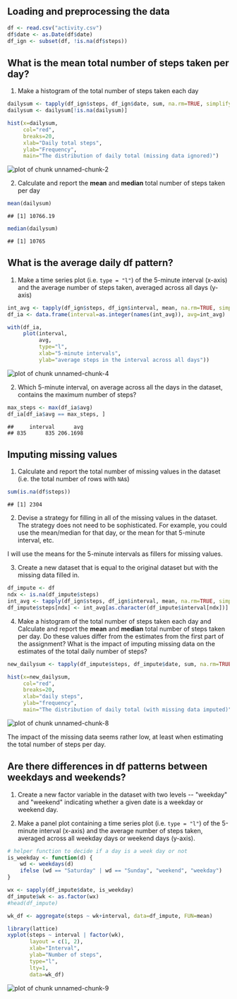 
## Loading and preprocessing the data

```r
df <- read.csv("activity.csv")
df$date <- as.Date(df$date)
df_ign <- subset(df, !is.na(df$steps))
```

## What is the mean total number of steps taken per day?

1. Make a histogram of the total number of steps taken each day


```r
dailysum <- tapply(df_ign$steps, df_ign$date, sum, na.rm=TRUE, simplify=T)
dailysum <- dailysum[!is.na(dailysum)]

hist(x=dailysum,
     col="red",
     breaks=20,
     xlab="Daily total steps",
     ylab="Frequency",
     main="The distribution of daily total (missing data ignored)")
```

![plot of chunk unnamed-chunk-2](figure/unnamed-chunk-2-1.png)

2. Calculate and report the **mean** and **median** total number of
   steps taken per day


```r
mean(dailysum)
```

```
## [1] 10766.19
```

```r
median(dailysum)
```

```
## [1] 10765
```

## What is the average daily df pattern?

1. Make a time series plot (i.e. `type = "l"`) of the 5-minute
   interval (x-axis) and the average number of steps taken, averaged
   across all days (y-axis)


```r
int_avg <- tapply(df_ign$steps, df_ign$interval, mean, na.rm=TRUE, simplify=T)
df_ia <- data.frame(interval=as.integer(names(int_avg)), avg=int_avg)

with(df_ia,
     plot(interval,
          avg,
          type="l",
          xlab="5-minute intervals",
          ylab="average steps in the interval across all days"))
```

![plot of chunk unnamed-chunk-4](figure/unnamed-chunk-4-1.png)

2. Which 5-minute interval, on average across all the days in the
   dataset, contains the maximum number of steps?


```r
max_steps <- max(df_ia$avg)
df_ia[df_ia$avg == max_steps, ]
```

```
##     interval      avg
## 835      835 206.1698
```


## Imputing missing values

1. Calculate and report the total number of missing values in the
   dataset (i.e. the total number of rows with `NA`s)


```r
sum(is.na(df$steps))
```

```
## [1] 2304
```

2. Devise a strategy for filling in all of the missing values in the
   dataset. The strategy does not need to be sophisticated. For
   example, you could use the mean/median for that day, or the mean
   for that 5-minute interval, etc.

I will use the means for the 5-minute intervals as fillers for missing
values.

3. Create a new dataset that is equal to the original dataset but with
   the missing data filled in.


```r
df_impute <- df
ndx <- is.na(df_impute$steps)
int_avg <- tapply(df_ign$steps, df_ign$interval, mean, na.rm=TRUE, simplify=T)
df_impute$steps[ndx] <- int_avg[as.character(df_impute$interval[ndx])]
```

4. Make a histogram of the total number of steps taken each day and
   Calculate and report the **mean** and **median** total number of
   steps taken per day. Do these values differ from the estimates from
   the first part of the assignment? What is the impact of imputing
   missing data on the estimates of the total daily number of steps?


```r
new_dailysum <- tapply(df_impute$steps, df_impute$date, sum, na.rm=TRUE, simplify=T)

hist(x=new_dailysum,
     col="red",
     breaks=20,
     xlab="daily steps",
     ylab="frequency",
     main="The distribution of daily total (with missing data imputed)")
```

![plot of chunk unnamed-chunk-8](figure/unnamed-chunk-8-1.png)

The impact of the missing data seems rather low, at least when
estimating the total number of steps per day.


## Are there differences in df patterns between weekdays and weekends?

1. Create a new factor variable in the dataset with two levels --
   "weekday" and "weekend" indicating whether a given date is a
   weekday or weekend day.



2. Make a panel plot containing a time series plot (i.e. `type = "l"`)
   of the 5-minute interval (x-axis) and the average number of steps
   taken, averaged across all weekday days or weekend days
   (y-axis).


```r
# helper function to decide if a day is a week day or not
is_weekday <- function(d) {
    wd <- weekdays(d)
    ifelse (wd == "Saturday" | wd == "Sunday", "weekend", "weekday")
}

wx <- sapply(df_impute$date, is_weekday)
df_impute$wk <- as.factor(wx)
#head(df_impute)

wk_df <- aggregate(steps ~ wk+interval, data=df_impute, FUN=mean)

library(lattice)
xyplot(steps ~ interval | factor(wk),
       layout = c(1, 2),
       xlab="Interval",
       ylab="Number of steps",
       type="l",
       lty=1,
       data=wk_df)
```

![plot of chunk unnamed-chunk-9](figure/unnamed-chunk-9-1.png)
